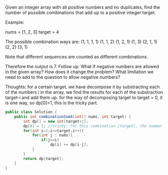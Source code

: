 Given an integer array with all positive numbers and no duplicates, find the number of possible combinations that add up to a positive integer target.

Example:

nums = [1, 2, 3]
target = 4

The possible combination ways are:
(1, 1, 1, 1)
(1, 1, 2)
(1, 2, 1)
(1, 3)
(2, 1, 1)
(2, 2)
(3, 1)

Note that different sequences are counted as different combinations.

Therefore the output is 7.
Follow up:
What if negative numbers are allowed in the given array?
How does it change the problem?
What limitation we need to add to the question to allow negative numbers?

Thoughts:
for a certain target, we have decompose it by substracting each of the numbers i in the array.
we find the results for each of the substraction target-i and add them up.
for the way of decomposing target to target + 0, it is one way, so dp[0]=1, this is the tricky part.
```java
public class Solution {
    public int combinationSum4(int[] nums, int target) {
        int dp[] = new int[target+1];
        dp[0] = 1; //tricky: for this combination [target], the number of ways is 1, which is dp[0]
        for(int i=1;i<=target;i++){
            for(int j : nums){
                if(j<=i)
                    dp[i] += dp[i-j];
            }
        }
        return dp[target];
    }
}
```
